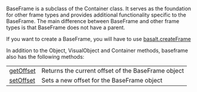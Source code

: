 BaseFrame is a subclass of the Container class. It serves as the foundation for other frame types and provides additional functionality specific to the BaseFrame. The main difference between BaseFrame and other frame types is that BaseFrame does not have a parent.

If you want to create a BaseFrame, you will have to use [basalt.createFrame](objects/basalt/createFrame.md)

In addition to the Object, VisualObject and Container methods, baseframe also has the following methods:

|   |   |
|---|---|
|[getOffset](objects/BaseFrame/getOffset.md)|Returns the current offset of the BaseFrame object
|[setOffset](objects/BaseFrame/setOffset.md)|Sets a new offset for the BaseFrame object
